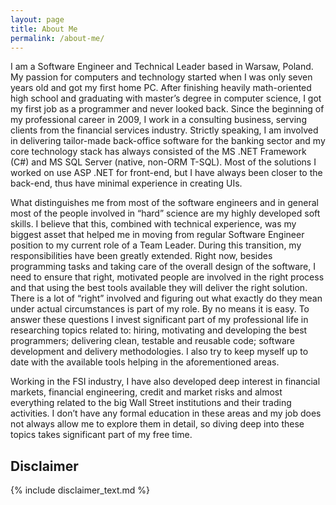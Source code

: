 ```yaml
---
layout: page
title: About Me
permalink: /about-me/
---
```


I am a Software Engineer and Technical Leader based in Warsaw, Poland. My passion for computers and technology started when I was only seven years old and got my first home PC. After finishing heavily math-oriented high school and graduating with master’s degree in computer science, I got my first job as a programmer and never looked back. Since the beginning of my professional career in 2009, I work in a consulting business, serving clients from the financial services industry. Strictly speaking, I am involved in delivering tailor-made back-office software for the banking sector and my core technology stack has always consisted of the MS .NET Framework (C#) and MS SQL Server (native, non-ORM T-SQL). Most of the solutions I worked on use ASP .NET for front-end, but I have always been closer to the back-end, thus have minimal experience in creating UIs.

What distinguishes me from most of the software engineers and in general most of the people involved in “hard” science are my highly developed soft skills. I believe that this, combined with technical experience, was my biggest asset that helped me in moving from regular Software Engineer position to my current role of a Team Leader. During this transition, my responsibilities have been greatly extended. Right now, besides programming tasks and taking care of the overall design of the software, I need to ensure that right, motivated people are involved in the right process and that using the best tools available they will deliver the right solution. There is a lot of “right” involved and figuring out what exactly do they mean under actual circumstances is part of my role. By no means it is easy. To answer these questions I invest significant part of my professional life in researching topics related to: hiring, motivating and developing the best programmers; delivering clean, testable and reusable code; software development and delivery methodologies. I also try to keep myself up to date with the available tools helping in the aforementioned areas.

Working in the FSI industry, I have also developed deep interest in financial markets, financial engineering, credit and market risks and almost everything related to the big Wall Street institutions and their trading activities. I don’t have any formal education in these areas and my job does not always allow me to explore them in detail, so diving deep into these topics takes significant part of my free time.

## Disclaimer
{% include disclaimer_text.md %}
